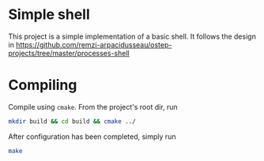 # Simple shell
This project is a simple implementation of a basic shell. It follows the design in https://github.com/remzi-arpacidusseau/ostep-projects/tree/master/processes-shell

# Compiling
Compile using `cmake`. From the project's root dir, run
```bash
mkdir build && cd build && cmake ../
```
After configuration has been completed, simply run
```bash
make
```
